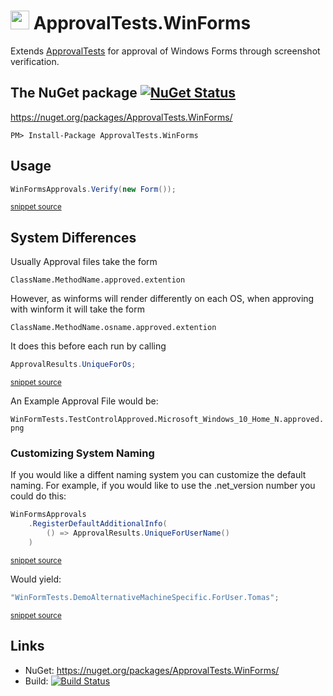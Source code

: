 <!--
GENERATED FILE - DO NOT EDIT
This file was generated by [MarkdownSnippets](https://github.com/SimonCropp/MarkdownSnippets).
Source File: /readme.source.md
To change this file edit the source file and then run MarkdownSnippets.
-->
# <img src="https://avatars3.githubusercontent.com/u/36907" height="30px"> ApprovalTests.WinForms

Extends [ApprovalTests](https://github.com/approvals/ApprovalTests.Net) for approval of Windows Forms through screenshot verification.


## The NuGet package [![NuGet Status](http://img.shields.io/nuget/v/ApprovalTests.WinForms.svg?style=flat)](https://www.nuget.org/packages/ApprovalTests.WinForms/)

https://nuget.org/packages/ApprovalTests.WinForms/

    PM> Install-Package ApprovalTests.WinForms


## Usage


<!-- snippet: usage -->
```cs
WinFormsApprovals.Verify(new Form());
```
<sup>[snippet source](/src/Tests/WinFormTests.cs#L52-L56)</sup>
<!-- endsnippet -->

## System Differences

Usually Approval files take the form 

`ClassName.MethodName.approved.extention` 

However, as winforms will render differently on each OS, when approving with winform it will take the form

`ClassName.MethodName.osname.approved.extention` 

It does this before each run by calling  

<!-- snippet: additional_info -->
```cs
ApprovalResults.UniqueForOs;
```
<sup>[snippet source](/src/ApprovalTests.WinForms/WinFormsApprovals.cs#L15-L17)</sup>
<!-- endsnippet -->


An Example Approval File would be:

`WinFormTests.TestControlApproved.Microsoft_Windows_10_Home_N.approved.png`

### Customizing System Naming

If you would like a diffent naming system you can customize the default naming.
For example, if you would like to use the .net_version number you could do this:

<!-- snippet: alternative_naming -->
```cs
WinFormsApprovals
    .RegisterDefaultAdditionalInfo(
        () => ApprovalResults.UniqueForUserName()
    )
```
<sup>[snippet source](/src/Tests/WinFormTests.cs#L17-L22)</sup>
<!-- endsnippet -->

Would yield:

<!-- snippet: alternative_custom_name -->
```cs
"WinFormTests.DemoAlternativeMachineSpecific.ForUser.Tomas";
```
<sup>[snippet source](/src/Tests/WinFormTests.cs#L29-L31)</sup>
<!-- endsnippet -->


## Links

 * NuGet: https://nuget.org/packages/ApprovalTests.WinForms/
 * Build: [![Build Status](https://dev.azure.com/approvals/ApprovalTests.Net.WinForms/_apis/build/status/approvals.ApprovalTests.Net.WinForms?branchName=master)](https://dev.azure.com/approvals/ApprovalTests.Net.WinForms/_build/latest?definitionId=2&branchName=master)
